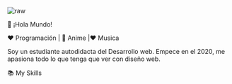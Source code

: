 ![raw](https://user-images.githubusercontent.com/63382740/120858295-f7326100-c558-11eb-92bc-58824db95b98.gif)

👋 ¡Hola Mundo! 

❤️ Programación | 🖤 Anime |❤  Musica

Soy un estudiante autodidacta del Desarrollo web. Empece en el 2020, me apasiona todo lo que tenga que ver con  diseño web.

📚 My Skills


